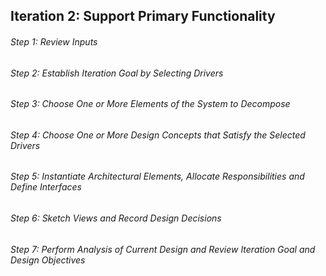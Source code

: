 ## Iteration 2: Support Primary Functionality

###### Step 1: Review Inputs  

###### Step 2: Establish Iteration Goal by Selecting Drivers  

###### Step 3: Choose One or More Elements of the System to Decompose  

###### Step 4: Choose One or More Design Concepts that Satisfy the Selected Drivers  

###### Step 5: Instantiate Architectural Elements, Allocate Responsibilities and Define Interfaces  

###### Step 6: Sketch Views and Record Design Decisions  

###### Step 7: Perform Analysis of Current Design and Review Iteration Goal and Design Objectives  
